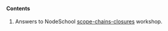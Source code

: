 #### Contents
1. Answers to NodeSchool [scope-chains-closures](https://github.com/workshopper/scope-chains-closures) workshop.
